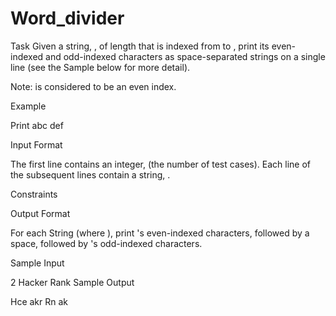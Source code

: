 # Word_divider
Task
Given a string, , of length  that is indexed from  to , print its even-indexed and odd-indexed characters as  space-separated strings on a single line (see the Sample below for more detail).

Note:  is considered to be an even index.

Example


Print abc def

Input Format

The first line contains an integer,  (the number of test cases).
Each line  of the  subsequent lines contain a string, .

Constraints

Output Format

For each String  (where ), print 's even-indexed characters, followed by a space, followed by 's odd-indexed characters.

Sample Input

2
Hacker
Rank
Sample Output

Hce akr
Rn ak
